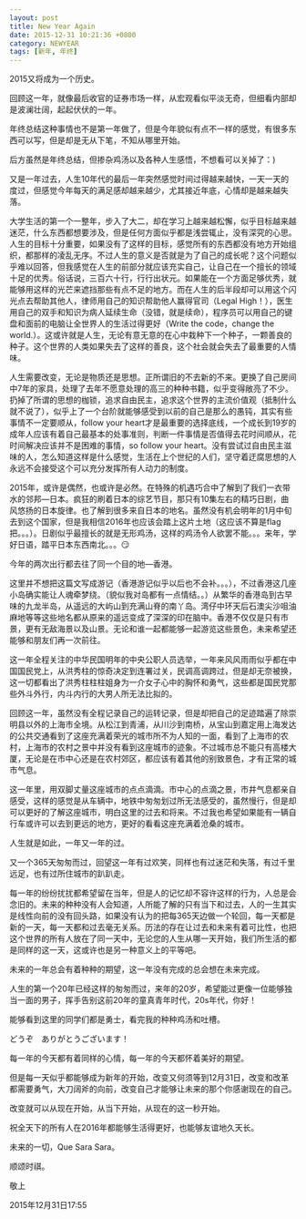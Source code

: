 ```yaml
---
layout: post
title: New Year Again
date: 2015-12-31 10:21:36 +0800
category: NEWYEAR
tags: [新年, 年终]
---
```


2015又将成为一个历史。

回顾这一年，就像最后收官的证券市场一样，从宏观看似平淡无奇，但细看内部却是波澜壮阔，起起伏伏的一年。

<!--more-->
<p id='more'></p>

年终总结这种事情也不是第一年做了，但是今年貌似有点不一样的感觉，有很多东西可以写，但是却是无从下笔，不知从哪里开始。

后方虽然是年终总结，但掺杂鸡汤以及各种人生感悟，不想看可以关掉了：)

又是一年过去，人生10年代的最后一年突然感觉时间过得越来越快，一天一天的度过，但感觉今年每天的满足感却越来越少，尤其接近年底，心情却是越来越失落。

大学生活的第一个一整年，步入了大二，却在学习上越来越松懈，似乎目标越来越迷茫，什么东西都想要涉及，但是任何方面似乎都是浅尝辄止，没有深究的心思。人生的目标十分重要，如果没有了这样的目标，感觉所有的东西都没有地方开始组织，都那样的凌乱无序。不过人生的意义是否就是为了自己的成长呢？这个问题似乎难以回答，但我感觉在人生的前部分就应该充实自己，让自己在一个擅长的领域十足的优秀。俗话说，三百六十行，行行出状元。如果能在一个方面足够优秀，就能够用这样的光芒来遮挡那些有点不足的地方。而在人生的后半段却可以用这个闪光点去帮助其他人，律师用自己的知识帮助他人赢得官司（Legal High！），医生用自己的双手和知识为病人延续生命（没错，就是续命），程序员可以用自己的键盘和面前的电脑让全世界人的生活过得更好（Write the code，change the world.）。这或许就是人生，无论有意无意的在心中栽种下一个种子，一颗善良的种子。这个世界的人类如果失去了这样的善良，这个社会就会失去了最重要的人情味。

人生需要改变，无论是物质还是思想。正所谓旧的不去新的不来。更换了自己房间中7年的家具，处理了去年不愿意处理的高三的种种书籍，似乎变得敞亮了不少。扔掉了所谓的思想的枷锁，追求自由民主，追求这个世界的主流价值观（抵制什么就不说了），似乎上了一个台阶就能够感受到以前的自己是那么的愚钝，其实有些事情不一定要顺从，follow your heart才是最重要的选择底线，一个成长到19岁的成年人应该有着自己最基本的处事准则，判断一件事情是否值得去花时间顺从，花时间解决应该并不是困难的事情，so follow your heart。没有尝试过自由民主滋味的人，怎么知道这样是什么感觉，生活在上个世纪的人们，坚守着迂腐思想的人永远不会接受这个可以充分发挥所有人动力的制度。

2015年，或许是偶然，也或许是必然。在特殊的机遇巧合中了解到了我们一衣带水的邻邦—日本。疯狂的刷着日本的综艺节目，那只有10集左右的精巧日剧，曲风悠扬的日本旋律。也了解到很多来自日本的地名。虽然没有机会明年的1月中旬去到这个国家，但是我相信2016年也应该会踏上这片土地（这应该不算是flag把。。。）。日剧似乎最擅长的就是无形鸡汤，这样的鸡汤令人欲罢不能。。。来年，学好日语，踏平日本东西南北。。。😏

今年的两次出行都去往了同一个目的地—香港。

这里并不想把这篇文写成游记（香港游记似乎以后也不会补。。。），不过香港这几座小岛确实能让人魂牵梦绕。（貌似我对岛都有一点情结。。）从繁华的香港岛到古早味的九龙半岛，从遥远的大屿山到充满山脊的南丫岛。湾仔中环天后石澳尖沙咀油麻地等等这些地名都从原来的遥远变成了深深的印在脑中。香港不仅仅是只有市景，更有无敌海景以及山景。无论和谁一起都能够一起游览这些景色，未来希望还能够和朋友们再一次前往。

这一年全程关注的中华民国明年的中央公职人员选举，一年来风风雨雨似乎都在中国国民党上，从洪秀柱的惊奇决定到连署过关，民调高调跨过，但是却无奈被换，这一切都看出了洪秀柱柱柱姐身为一介女子心中的胸怀和勇气，这些都是国民党那些外斗外行，内斗内行的大男人所无法比拟的。

回顾这一年，虽然没有全程记录自己的运转记录，但是却把自己的足迹踏遍了除崇明县以外的上海市全境。从松江到青浦，从川沙到南桥，从宝山到嘉定用上海发达的公共交通看到了这座充满着荣光的城市所不为人知的一面，看到了上海市的农村，上海市的农村之景中并没有看到这座城市的迹象。不过城市总不能只有高楼大厦，无论是在市中心还是在农村郊区，都应该有着其他的别致景色，才有正常的城市气息。

这一年里，用双脚丈量这座城市的点点滴滴。市中心的点滴之景，市井气息都亲自感受，这样的感觉是从车辆中，地铁中匆匆划过所无法感受的，虽然慢行，但是却可以更好的了解这座城市，明白这里的过去和将来。不过我也希望如果能有一辆自行车或许可以去到更远的地方，更好的看看这座充满着沧桑的城市。

人生就是如此，一年又一年的过。

又一个365天匆匆而过，回望这一年有过欢笑，同样也有过迷茫和失落，有过千里远足，也有过所住城市的趴趴走。

每一年的纷纷扰扰都希望留在当年，但是人的记忆却不容许这样的行为，人总是会念旧的。未来的种种没有人会知道，人所能了解的只有当下和过去，人的一生其实是线性向前的没有回头路，如果没有认为的把每365天边做一个轮回，每一天都是新的一天，每一天都和过去毫无关系。历法的存在让过去和未来有着可比性，也把这个世界的所有人放在了同一天中，无论您的人生从哪一天开始，我们所生活的都是同样的这一天，这或许也是另一种意义上的平等吧。

未来的一年总会有着种种的期望，这一年没有完成的总会想在未来完成。

人生的第一个20年已经这样的匆匆而过，来年的20岁，希望能过更像一位能够独当一面的男子，挥手告别这前20年的童真青年时代，20s年代，你好！

能够看到这里的同学们都是勇士，看完我的种种鸡汤和吐槽。

どうぞ　ありがとうございます！

每一年的今天都有着同样的心情，每一年的今天都怀着美好的期望。

但是每一天似乎都能够成为新年的开始，改变又何须等到12月31日，改变和改革都需要勇气，大刀阔斧的向前，改变自己才能够让未来的那个你感谢现在的自己。

改变就可以从现在开始，从当下开始，从现在的这一秒开始。

祝全天下的所有人在2016年都能够生活得更好，也能够友谊地久天长。

未来的一切，Que Sara Sara。

顺颂时祺。

敬上

2015年12月31日17:55

